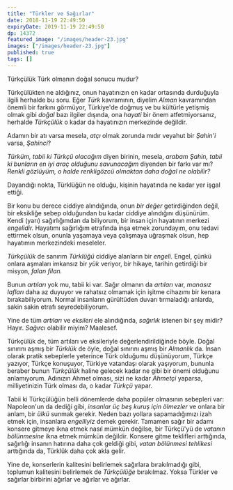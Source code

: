 ```yaml
---
title: "Türkler ve Sağırlar"
date: 2018-11-19 22:49:50
expiryDate: 2019-11-19 22:49:50
dp: 14372
featured_image: "/images/header-23.jpg"
images: ["/images/header-23.jpg"]
published: true
tags: []
---
```




Türkçülük Türk olmanın doğal sonucu mudur?

Türkçülükten ne aldığınız, onun hayatınızın en kadar ortasında durduğuyla ilgili
herhalde bu soru. Eğer *Türk* kavramının, diyelim *Alman* kavramından önemli bir
farkını görmüyor, Türkiye'de doğmuş ve bu kültürle yetişmiş olmak gibi *doğal*
bazı ilgiler dışında, ona *hayati* bir önem atfetmiyorsanız, herhalde
*Türkçülük* o kadar da hayatınızın merkezinde değildir.

Adamın bir atı varsa mesela, *atçı* olmak zorunda mıdır veyahut bir *Şahin'i*
varsa, *Şahinci*?

*Türküm, tabii ki Türkçü olacağım* diyen birinin, mesela, *arabam Şahin, tabii
ki bunların en iyi araç olduğunu savunacağım* diyenden bir farkı var mı? *Renkli
gözlüyüm, o halde renkligözcü olmaktan daha doğal ne olabilir?*

Dayandığı nokta, Türklüğün ne olduğu, kişinin hayatında ne kadar yer işgal
ettiği.

Bir konu bu derece ciddiye alındığında, onun *bir değer* getirdiğinden değil,
bir eksikliğe sebep olduğundan bu kadar ciddiye alındığını düşünürüm. Kendi
(yarı) sağırlığımdan da biliyorum, bir insan için hayatının merkezi *engelidir.*
Hayatımı sağırlığım etrafında inşa etmek zorundayım, onu tedavi ettirmek olsun,
onunla yaşamaya veya çalışmaya uğraşmak olsun, hep hayatımın merkezindeki
meseleler.

*Türkçülük* de sanırım *Türklüğü* ciddiye alanların bir *engeli.* Engel, çünkü
onlara aşmaları imkansız bir *yük* veriyor, bir hikaye, tarihin getirdiği bir
misyon, *falan filan.*

Bunun *artıları* yok mu, tabii ki var. Sağır olmanın da *artıları* var, *manasız
lafları* daha az duyuyor ve rahatsız olmamak için işitme cihazımı bir kenara
bırakabiliyorum. Normal insanların gürültüden duvarı tırmaladığı anlarda, sakin
sakin etrafı seyredebiliyorum.

Yine de tüm *artıları* ve *eksileri* ele alındığında, *sağırlık* istenen bir şey
midir? Hayır. *Sağırcı* olabilir miyim? Maalesef.

Türkçülük de, tüm artıları ve eksileriyle değerlendirildiğinde böyle. Doğal
sınırını aşmış bir *Türklük* de öyle, doğal sınırını aşmış bir *Almanlık* da.
İnsan olarak pratik sebeplerle yeterince Türk olduğumu düşünüyorum, Türkçe
yazıyor, Türkçe konuşuyor, Türkiye vatandaşı olarak yaşıyorum, bununla beraber
bunun *Türkçülük* haline gelecek kadar ne gibi bir önemi olduğunu anlamıyorum.
Adınızın Ahmet olması, sizi ne kadar *Ahmetçi* yaparsa, milliyetinizin Türk
olması da, o kadar *Türkçü* yapar.

Tabii ki Türkçülüğün belli dönemlerde daha popüler olmasının sebepleri var:
Napoleon'un da dediği gibi, *insanlar üç beş kuruş için ölmezler* ve onlara bir
anlam, bir *ülkü* sunmak gerekir. Neden bazı yollara sapamadığımızı izah etmek
için, insanlara *engelliyiz* demek gerekir. Tamamen sağır bir adamı konsere
gitmeye ikna etmek nasıl mümkün değilse, bir Türkçü'yü de *vatanın bölünmesine*
ikna etmek mümkün değildir. Konsere gitme teklifleri arttığında, sağırlığı
insanın hatırına daha çok geldiği gibi, *vatan bölünmesi tehlikesi* arttığında
da, Türklük daha çok akla gelir.

Yine de, konserlerin kalitesini belirlemek sağırlara bırakılmadığı gibi,
toplumun kalitesini belirlemek de *Türkçülüğe* bırakılmaz. Yoksa Türkler ve
sağırlar birbirini ağırlar ve ağırlar ve ağırlar.



